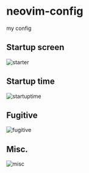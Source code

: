 # neovim-config
my config

## Startup screen
![starter](https://github.com/benjaminchristie/neovim-config/assets/52015426/05463dd8-381c-47c8-8770-84555981d173)

## Startup time

![startuptime](https://github.com/benjaminchristie/neovim-config/assets/52015426/4ad13560-0b66-4cf5-b284-9ca4cb5569d3)

## Fugitive

![fugitive](https://github.com/benjaminchristie/neovim-config/assets/52015426/94b062e7-2c01-4b73-a210-9728089b838f)

## Misc.

![misc](https://github.com/benjaminchristie/neovim-config/assets/52015426/1268f086-c3f5-43bf-b7fe-86b1ff361d12)
